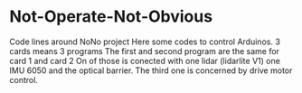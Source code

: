 # Not-Operate-Not-Obvious
Code lines around NoNo project 
Here some codes to control Arduinos.
3 cards means 3 programs
The first and second program are the same for card 1 and card 2
On of those is conected with one lidar (lidarlite V1) one IMU 6050 and
the optical barrier.
The third one is concerned by drive motor control.

